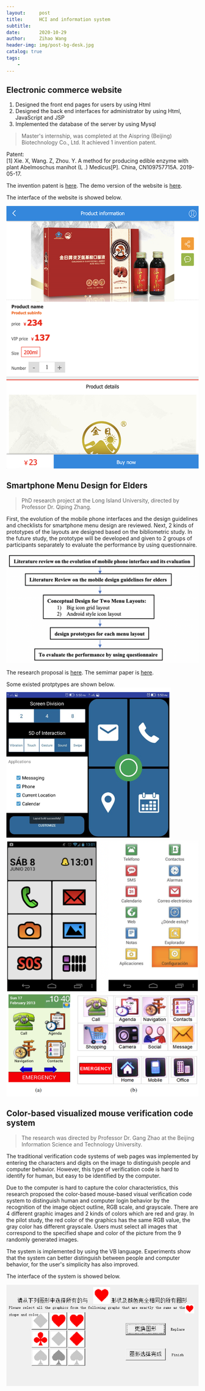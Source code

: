 ```yaml
---
layout:     post
title:      HCI and information system
subtitle:   
date:       2020-10-29
author:     Zihao Wang
header-img: img/post-bg-desk.jpg
catalog: true
tags:
    - 
---
```

## Electronic commerce website

1. Designed the front end pages for users by using Html<br>
2. Designed the back end interfaces for administrator by using Html, JavaScript and JSP<br>
3. Implemented the database of the server by using Mysql

>Master's internship, was completed at the Aispring (Beijing) Biotechnology Co., Ltd. It achieved 1 invention patent.

Patent:<br>
[1] Xie. X, Wang. Z, Zhou. Y. A method for producing edible enzyme with plant Abelmoschus manihot (L .) Medicus[P]. China, CN109757715A. 2019-05-17.

The invention patent is [here](https://github.com/wangzh3/wangzh3.github.io/blob/master/upload/Paper/Invention%20Title%20--%20Abelmoschus%20manihot%20biological%20enzyme%20and%20preparation%20method%20thereof.pdf). The demo version of the website is [here](https://wangzh3.github.io/jinananhao/home.html).

The interface of the website is showed below.

![](https://raw.githubusercontent.com/wangzh3/wangzh3.github.io/master/upload/HCI/jnah.png)

## Smartphone Menu Design for Elders
>PhD research project at the Long Island University, directed by Professor Dr. Qiping Zhang.

First, the evolution of the mobile phone interfaces and the design guidelines and checklists for smartphone menu design are reviewed. Next, 2 kinds of prototypes of the layouts are designed based on the bibliometric study. In the future study, the prototype will be developed and given to 2 groups of participants separately to evaluate the performance by using questionnaire.

![](https://github.com/wangzh3/wangzh3.github.io/blob/master/upload/elder%20phone%20process.png?raw=true)

The research proposal is [here](https://github.com/wangzh3/wangzh3.github.io/blob/master/upload/Paper/Zihao_805_proposal_v2.pdf).
The semimar paper is [here](https://github.com/wangzh3/wangzh3.github.io/blob/master/upload/Paper/Wang%20Zihao%20801%20Seminar%20Paper.pdf).

Some existed protptypes are shown below.
![](https://raw.githubusercontent.com/wangzh3/wangzh3.github.io/master/upload/HCI/Blindsense.png)
![](https://raw.githubusercontent.com/wangzh3/wangzh3.github.io/master/upload/HCI/elder%20prototype1.png)
![](https://raw.githubusercontent.com/wangzh3/wangzh3.github.io/master/upload/HCI/elder%20prototype2.png)

## Color-based visualized mouse verification code system

>The research was directed by Professor Dr. Gang Zhao at the Beijing Information Science and Technology University.

The traditional verification code systems of web pages was implemented by entering the characters and digits on the image to distinguish people and computer behavior. However, this type of verification code is hard to identify for human, but easy to be identified by the computer.

Due to the computer is hard to capture the color characteristics, this research proposed the color-based mouse-based visual verification code system to distinguish human and computer login behavior by the recognition of the image object outline, RGB scale, and grayscale. There are 4 different graphic images and 2 kinds of colors which are red and gray. In the pilot study, the red color of the graphics has the same RGB value, the gray color has different grayscale. Users must select all images that correspond to the specified shape and color of the picture from the 9 randomly generated images.

The system is implemented by using the VB language. Experiments show that the system can better distinguish between people and computer behavior, for the user's simplicity has also improved.

The interface of the system is showed below.

![](https://raw.githubusercontent.com/wangzh3/wangzh3.github.io/master/upload/HCI/code.jpg)